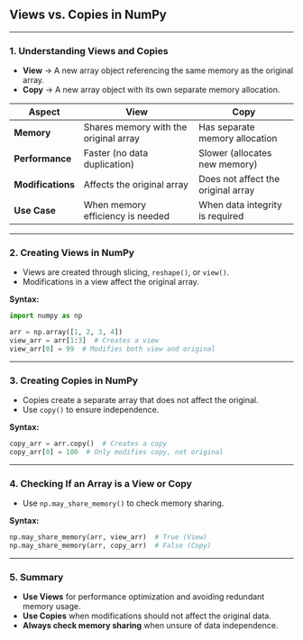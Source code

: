 ## **Views vs. Copies in NumPy**  

---

### **1. Understanding Views and Copies**  
- **View** → A new array object referencing the same memory as the original array.  
- **Copy** → A new array object with its own separate memory allocation.  

| **Aspect** | **View** | **Copy** |
|------------|---------|---------|
| **Memory** | Shares memory with the original array | Has separate memory allocation |
| **Performance** | Faster (no data duplication) | Slower (allocates new memory) |
| **Modifications** | Affects the original array | Does not affect the original array |
| **Use Case** | When memory efficiency is needed | When data integrity is required |

---

### **2. Creating Views in NumPy**  
- Views are created through slicing, `reshape()`, or `view()`.  
- Modifications in a view affect the original array.  

**Syntax:**  
```python
import numpy as np  

arr = np.array([1, 2, 3, 4])  
view_arr = arr[1:3]  # Creates a view  
view_arr[0] = 99  # Modifies both view and original  
```

---

### **3. Creating Copies in NumPy**  
- Copies create a separate array that does not affect the original.  
- Use `copy()` to ensure independence.  

**Syntax:**  
```python
copy_arr = arr.copy()  # Creates a copy  
copy_arr[0] = 100  # Only modifies copy, not original  
```

---

### **4. Checking If an Array is a View or Copy**  
- Use `np.may_share_memory()` to check memory sharing.  

**Syntax:**  
```python
np.may_share_memory(arr, view_arr)  # True (View)  
np.may_share_memory(arr, copy_arr)  # False (Copy)  
```

---

### **5. Summary**  
- **Use Views** for performance optimization and avoiding redundant memory usage.  
- **Use Copies** when modifications should not affect the original data.  
- **Always check memory sharing** when unsure of data independence.